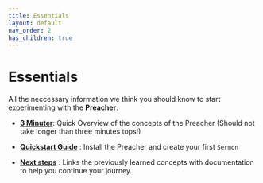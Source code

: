 ```yaml
---
title: Essentials
layout: default
nav_order: 2
has_children: true
---
```


# Essentials
All the neccessary information we think you should know to start experimenting with the **Preacher**.

* **[3 Minuter](three-minuter.html)**: Quick Overview of the concepts of the Preacher (Should not take longer than three minutes tops!)

* **[Quickstart Guide](quickstart.html)** : Install the Preacher and create your first `Sermon`

* **[Next steps](next-steps.html)** : 
Links the previously learned concepts with  documentation to help you continue your journey.